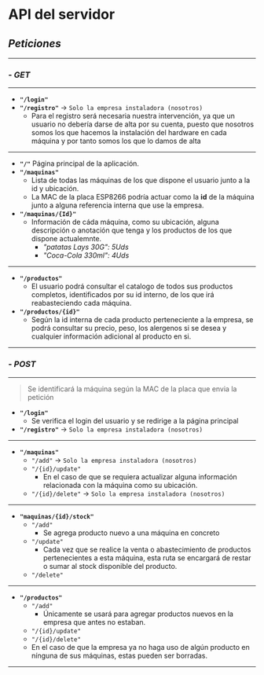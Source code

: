 # API del servidor

## ***Peticiones***
---
### - _GET_
---
* **`"/login"`**
* **`"/registro"`** -> `Solo la empresa instaladora (nosotros)`
    * Para el registro será necesaria nuestra intervención, ya que un usuario no debería darse de alta por su cuenta, puesto que nosotros somos los que hacemos la instalación del hardware en cada máquina y por tanto somos los que lo damos de alta
---
* **`"/"`** Página principal de la aplicación. 
* **`"/maquinas"`**
    * Lista de todas las máquinas de los que dispone el usuario junto a la id y ubicación.
    * La MAC de la placa ESP8266 podría actuar como la **id** de la máquina junto a alguna referencia interna que use la empresa.
* **`"/maquinas/{Id}"`**
    * Información de cáda máquina, como su ubicación, alguna descripción o anotación que tenga y los productos de los que dispone actualemnte.
        * _"patatas Lays 30G": 5Uds_
        * _"Coca-Cola 330ml": 4Uds_
---
* **`"/productos"`**
    * El usuario podrá consultar el catalogo de todos sus productos completos, identificados por su id interno, de los que irá reabasteciendo cada máquina.
* **`"/productos/{id}"`**
    * Según la id interna de cada producto perteneciente a la empresa, se podrá consultar su precio, peso, los alergenos si se desea y cualquier información adicional al producto en si.
---
### - _POST_
---
> Se identificará la máquina según la MAC de la placa que envia la petición
* **`"/login"`**
    * Se verifica el login del usuario y se redirige a la página principal
* **`"/registro"`** -> `Solo la empresa instaladora (nosotros)`
---
* **`"/maquinas"`**
    * `"/add"` -> `Solo la empresa instaladora (nosotros)`
    * `"/{id}/update"`
        * En el caso de que se requiera actualizar alguna información relacionada con la máquina como su ubicación.
    * `"/{id}/delete"` -> `Solo la empresa instaladora (nosotros)`
---
* **`"maquinas/{id}/stock"`**
    * `"/add"`
        * Se agrega producto nuevo a una máquina en concreto
    * `"/update"`
        * Cada vez que se realice la venta o abastecimiento de productos pertenecientes a esta máquina, esta ruta se encargará de restar o sumar al stock disponible del producto.
    * `"/delete"`
---
* **`"/productos"`**
    * `"/add"`
        * Únicamente se usará para agregar productos nuevos en la empresa que antes no estaban.
    * `"/{id}/update"`
    * `"/{id}/delete"`
    * En el caso de que la empresa ya no haga uso de algún producto en nínguna de sus máquinas, estas pueden ser borradas.
---